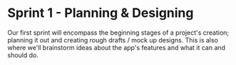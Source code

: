 # Sprint 1 - Planning & Designing
Our first sprint will encompass the beginning stages of a project's creation; planning it out and creating rough drafts / mock up designs. This is also where we'll brainstorm ideas about the app's features and what it can and should do.
